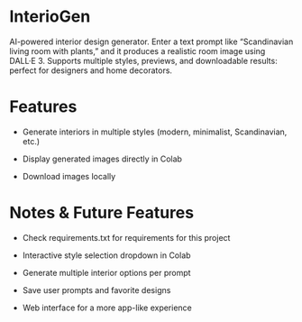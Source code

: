 # InterioGen
AI-powered interior design generator. Enter a text prompt like “Scandinavian living room with plants,” and it produces a realistic room image using DALL·E 3. Supports multiple styles, previews, and downloadable results: perfect for designers and home decorators.

# Features

- Generate interiors in multiple styles (modern, minimalist, Scandinavian, etc.)

- Display generated images directly in Colab

- Download images locally

# Notes & Future Features

- Check requirements.txt for requirements for this project

- Interactive style selection dropdown in Colab

- Generate multiple interior options per prompt

- Save user prompts and favorite designs

- Web interface for a more app-like experience
